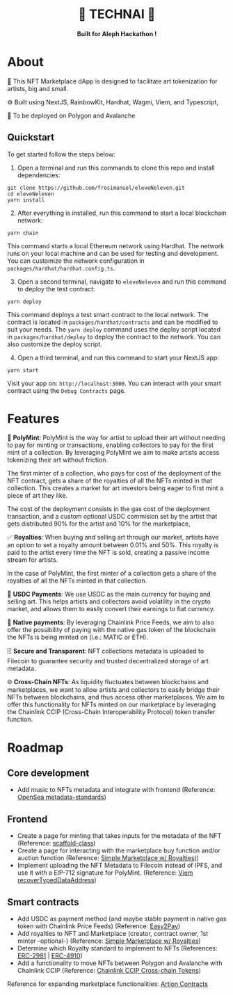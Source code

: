 <h1 align="center"> 🤫 TECHNAI 🤫</h1>
  <h4 align="center">Built for Aleph Hackathon !</h4>

<!-- <h4 align="center">
  <a href="Link to slides">Slides</a> |
  <a href="Link to demo">Demo</a>
</h4> -->

# About

🧪 This NFT Marketplace dApp is designed to facilitate art tokenization for artists, big and small.

⚙️ Built using NextJS, RainbowKit, Hardhat, Wagmi, Viem, and Typescript,

🔗 To be deployed on Polygon and Avalanche

## Quickstart

To get started follow the steps below:

1. Open a terminal and run this commands to clone this repo and install dependencies:

```
git clone https://github.com/frosimanuel/eleveNeleven.git
cd eleveNeleven
yarn install
```

2. After everything is installed, run this command to start a local blockchain network:

```
yarn chain
```

This command starts a local Ethereum network using Hardhat. The network runs on your local machine and can be used for testing and development. You can customize the network configuration in `packages/hardhat/hardhat.config.ts`.

3. Open a second terminal, navigate to `eleveNeleven` and run this command to deploy the test contract:

```
yarn deploy
```

This command deploys a test smart contract to the local network. The contract is located in `packages/hardhat/contracts` and can be modified to suit your needs. The `yarn deploy` command uses the deploy script located in `packages/hardhat/deploy` to deploy the contract to the network. You can also customize the deploy script.

4. Open a third terminal, and run this command to start your NextJS app:

```
yarn start
```

Visit your app on: `http://localhost:3000`. You can interact with your smart contract using the `Debug Contracts` page.

# Features

🎨 **PolyMint**: PolyMint is the way for artist to upload their art without needing to pay for minting or transactions, enabling collectors to pay for the first mint of a collection. By leveraging PolyMint we aim to make artists access tokenizing their art without friction.

The first minter of a collection, who pays for cost of the deployment of the NFT contract, gets a share of the royalties of all the NFTs minted in that collection. This creates a market for art investors being eager to first mint a piece of art they like.

The cost of the deployment consists in the gas cost of the deployment transaction, and a custom optional USDC commision set by the artist that gets distributed 90% for the artist and 10% for the marketplace,

✅ **Royalties**: When buying and selling art through our market, artists have an option to set a royalty amount between 0.01% and 50%. This royalty is paid to the artist every time the NFT is sold, creating a passive income stream for artists.

In the case of PolyMint, the first minter of a collection gets a share of the royalties of all the NFTs minted in that collection.

💸 **USDC Payments**: We use USDC as the main currency for buying and selling art. This helps artists and collectors avoid volatility in the crypto market, and allows them to easily convert their earnings to fiat currency.

🧱 **Native payments**: By leveraging Chainlink Price Feeds, we aim to also offer the possibility of paying with the native gas token of the blockchain the NFTs is being minted on (i.e.: MATIC or ETH).

🗄️ **Secure and Transparent**: NFT collections metadata is uploaded to Filecoin to guarantee security and trusted decentralized storage of art metadata.

🌐 **Cross-Chain NFTs**: As liquidity fluctuates between blockchains and marketplaces, we want to allow artists and collectors to easily bridge their NFTs between blockchains, and thus access other marketplaces. We aim to offer this functionality for NFTs minted on our marketplace by leveraging the Chainlink CCIP (Cross-Chain Interoperability Protocol) token transfer function.

# Roadmap

## Core development

- Add music to NFTs metadata and integrate with frontend (Reference: [OpenSea metadata-standards](https://docs.opensea.io/docs/metadata-standards))

## Frontend

- Create a page for minting that takes inputs for the metadata of the NFT (Reference: [scaffold-class](https://github.com/luloxi/scaffold-class))
- Create a page for interacting with the marketplace buy function and/or auction function (Reference: [Simple Marketplace w/ Royalties)](https://app.buidlguidl.com/build/UxFNxy5XIMzz9mHKUxy5))
- Implement uploading the NFT Metadata to Filecoin instead of IPFS, and use it with a EIP-712 signature for PolyMint. (Reference: [Viem recoverTypedDataAddress](https://viem.sh/docs/utilities/recoverTypedDataAddress))

## Smart contracts

- Add USDC as payment method (and maybe stable payment in native gas token with Chainlink Price Feeds) (Reference: [Easy2Pay](https://github.com/luloxi/Easy2Pay))
- Add royalties to NFT and Marketplace (creator, contract owner, 1st minter -optional-) (Reference: [Simple Marketplace w/ Royalties](https://app.buidlguidl.com/build/UxFNxy5XIMzz9mHKUxy5))
- Determine which Royalty standard to implement to NFTs (References: [ERC-2981](https://eips.ethereum.org/EIPS/eip-2981) | [ERC-4910](https://eips.ethereum.org/EIPS/eip-4910))
- Add a functionality to move NFTs between Polygon and Avalanche with Chainlink CCIP (Reference: [Chainlink CCIP Cross-chain Tokens](https://docs.chain.link/ccip/tutorials/cross-chain-tokens))

Reference for expanding marketplace functionalities: [Artion Contracts](https://github.com/Fantom-foundation/Artion-Contracts)
